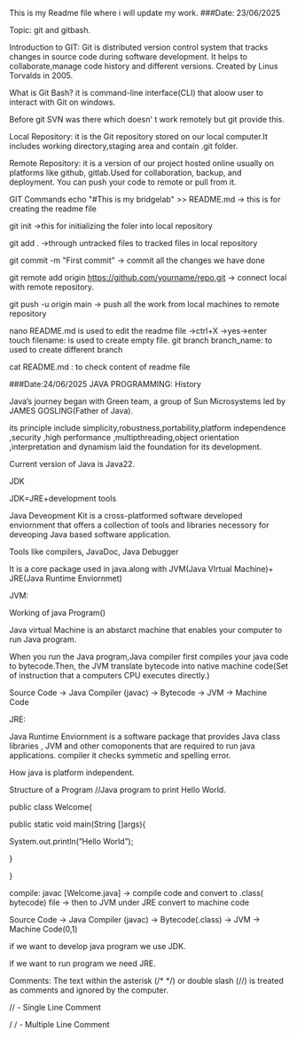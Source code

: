 This is my Readme file where i will update my work. 
###Date: 23/06/2025

Topic: git and gitbash.

Introduction to GIT: Git is distributed version control system that tracks changes in source code during software development. It helps to collaborate,manage code history and different versions. Created by Linus Torvalds in 2005.

What is Git Bash? it is command-line interface(CLI) that aloow user to interact with Git on windows.

Before git SVN was there which doesn' t work remotely but git provide this.

Local Repository: it is the Git repository stored on our local computer.It includes working directory,staging area and contain .git folder.

Remote Repository: it is a version of our project hosted online usually on platforms like github, gitlab.Used for collaboration, backup, and deployment. You can push your code to remote or pull from it.

GIT Commands echo "#This is my bridgelab" >> README.md -> this is for creating the readme file

git init ->this for initializing the foler into local repository

git add . ->through untracked files to tracked files in local repository

git commit -m "First commit" -> commit all the changes we have done

git remote add origin https://github.com/yourname/repo.git -> connect local with remote repository.

git push -u origin main -> push all the work from local machines to remote repository

nano README.md is used to edit the readme file ->ctrl+X ->yes->enter touch filename: is used to create empty file. git branch branch_name: to used to create different branch

cat README.md : to check content of readme file

###Date:24/06/2025 JAVA PROGRAMMING: History

Java’s journey began with Green team, a group of Sun Microsystems led by JAMES GOSLING(Father of Java).

its principle include simplicity,robustness,portability,platform independence ,security ,high performance ,multipthreading,object orientation ,interpretation and dynamism laid the foundation for its development.

Current version of Java is Java22.

JDK

JDK=JRE+development tools

Java Deveopment Kit is a cross-platformed software developed enviornment that offers a collection of tools and libraries necessory for deveoping Java based software application.

Tools like compilers, JavaDoc, Java Debugger

It is a core package used in java.along with JVM(Java VIrtual Machine)+ JRE(Java Runtime Enviornmet)

JVM:

Working of java Program()

Java virtual Machine is an abstarct machine that enables your computer to run Java program.

When you run the Java program,Java compiler first compiles your java code to bytecode.Then, the JVM translate bytecode into native machine code(Set of instruction that a computers CPU executes directly.)

Source Code → Java Compiler (javac) → Bytecode → JVM → Machine Code

JRE:

Java Runtime Enviornment is a software package that provides Java class libraries , JVM and other comoponents that are required to run java applications. compiler it checks symmetic and spelling error.

How java is platform independent.

Structure of a Program
//Java program to print Hello World.

public class Welcome{

public static void main(String []args){

System.out.println(”Hello World”);

}

}

compile: javac [Welcome.java] → compile code and convert to .class( bytecode) file → then to JVM under JRE convert to machine code

Source Code → Java Compiler (javac) → Bytecode(.class) → JVM → Machine Code(0,1)

if we want to develop java program we use JDK.

if we want to run program we need JRE.

Comments:
The text within the asterisk (/* */) or double slash (//) is treated as comments and ignored by the computer.

// - Single Line Comment

/ / - Multiple Line Comment
